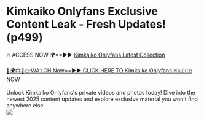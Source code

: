 # Kimkaiko Onlyfans Exclusive Content Leak - Fresh Updates! (p499)

🔥 ACCESS NOW 🌍==►► <a href="https://tinyurl.com/kvy9nzfs" rel="nofollow">Kimkaiko Onlyfans Latest Collection</a>
<br><br>
[🔴🌍📺📱👉WA𝚃CH Now==►► CLICK HERE TO Kimkaiko Onlyfans 𝚆𝙰𝚃𝙲𝙷 NOW](https://tinyurl.com/kvy9nzfs)
<br><br>
Unlock Kimkaiko Onlyfans's private videos and photos today! Dive into the newest 2025 content updates and explore exclusive material you won’t find anywhere else.
<br>
<a href="https://tinyurl.com/kvy9nzfs" rel="nofollow" data-target="animated-image.originalLink"><img src="https://camo.githubusercontent.com/8a4f000d20f83aca3bf7ec5f350d767afa0574a8a352519fd8cfa583a6f93a33/68747470733a2f2f692e696d6775722e636f6d2f644a486b345a712e676966" data-canonical-src="https://i.imgur.com/dJHk4Zq.gif" style="max-width: 100%; display: inline-block;" data-target="animated-image.originalImage"></a>
<br>
